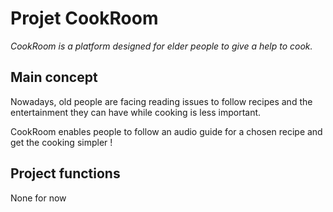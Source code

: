 # Projet CookRoom

_CookRoom is a platform designed for elder people to give a help to cook._

## Main concept

Nowadays, old people are facing reading issues to follow recipes and the entertainment they can have while cooking is less important.

CookRoom enables people to follow an audio guide for a chosen recipe and get the cooking simpler !

## Project functions

None for now